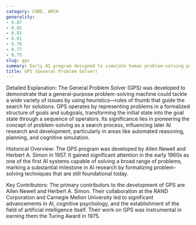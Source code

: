 ```yaml
---
category: CORE, ARCH
generality:
- 0.87
- 0.85
- 0.83
- 0.81
- 0.79
- 0.77
- 0.75
slug: gps
summary: Early AI program designed to simulate human problem-solving processes through a heuristic-based approach.
title: GPS (General Problem Solver)
---
```


Detailed Explanation: The General Problem Solver (GPS) was developed to demonstrate that a general-purpose problem-solving machine could tackle a wide variety of issues by using heuristics—rules of thumb that guide the search for solutions. GPS operates by representing problems in a formalized structure of goals and subgoals, transforming the initial state into the goal state through a sequence of operators. Its significance lies in pioneering the concept of problem-solving as a search process, influencing later AI research and development, particularly in areas like automated reasoning, planning, and cognitive simulation.

Historical Overview: The GPS program was developed by Allen Newell and Herbert A. Simon in 1957. It gained significant attention in the early 1960s as one of the first AI systems capable of solving a broad range of problems, marking a substantial milestone in AI research by formalizing problem-solving techniques that are still foundational today.

Key Contributors: The primary contributors to the development of GPS are Allen Newell and Herbert A. Simon. Their collaboration at the RAND Corporation and Carnegie Mellon University led to significant advancements in AI, cognitive psychology, and the establishment of the field of artificial intelligence itself. Their work on GPS was instrumental in earning them the Turing Award in 1975.